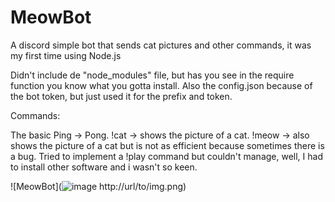 # MeowBot
A discord simple bot that sends cat pictures and other commands, it was my first time using Node.js

Didn't include de "node_modules" file, but has you see in the require function you know what you gotta install. Also the config.json because of the bot token, but just used it for the prefix and token.

Commands:

The basic Ping -> Pong.
!cat -> shows the picture of a cat.
!meow -> also shows the picture of a cat but is not as efficient because sometimes there is a bug.
Tried to implement a !play command but couldn't manage, well, I had to install other software and i wasn't so keen.

![MeowBot](![image](https://user-images.githubusercontent.com/63853699/111885111-9796d180-89bd-11eb-97a1-4bdebaf61080.png)
http://url/to/img.png)
